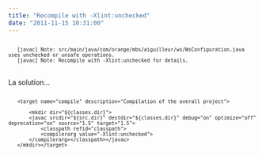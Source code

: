 ```yaml
---
title: "Recompile with -Xlint:unchecked"
date: "2011-11-15 10:31:00"
---
```

<pre><code><small>
   [javac] Note: src/main/java/com/orange/mbs/aiguilleur/ws/WsConfiguration.java 
uses unchecked or unsafe operations.
   [javac] Note: Recompile with -Xlint:unchecked for details.
</small></code>
</pre>

La solution...

<pre><code><small>
   &lt;target name="compile" description="Compilation of the overall project"&gt;

       &lt;mkdir dir="${classes.dir}"&gt;
       &lt;javac srcdir="${src.dir}" destdir="${classes.dir}" debug="on" optimize="off" 
deprecation="on" source="1.5" target="1.5"&gt;
           &lt;classpath refid="classpath"&gt;
           &lt;compilerarg value="-Xlint:unchecked"&gt;
       &lt;/compilerarg>&lt;/classpath&gt;&lt;/javac&gt;
   &lt;/mkdir&gt;&lt;/target&gt;
</small>
</code>
</pre>
